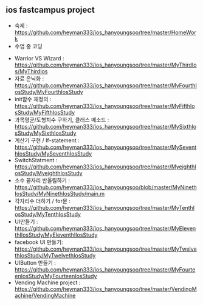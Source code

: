 ios fastcampus project 
----
* 숙제 : https://github.com/heyman333/ios_hanyoungsoo/tree/master/HomeWork
* 수업 중 코딩 
 - Warrior VS Wizard : https://github.com/heyman333/ios_hanyoungsoo/tree/master/MyThirdIos/MyThirdIos
 - 자료 은닉화 : https://github.com/heyman333/ios_hanyoungsoo/tree/master/MyFourthIosStudy/MyFourthIosStudy
 - init함수 재정의 : https://github.com/heyman333/ios_hanyoungsoo/tree/master/MyFifthIosStudy/MyFifthIosStudy
 - 과목평균/도형치수 구하기, 클래스 메소드 : https://github.com/heyman333/ios_hanyoungsoo/tree/master/MySixthIosStudy/MySixthIosStudy
 - 계산기 구현 / If-statement : https://github.com/heyman333/ios_hanyoungsoo/tree/master/MySeventhIosStudy/MySeventhIosStudy
 - SwitchStatment : https://github.com/heyman333/ios_hanyoungsoo/tree/master/MyeighthIosStudy/MyeighthIosStudy
 - 소수 끝자리 반올림하기 : https://github.com/heyman333/ios_hanyoungsoo/blob/master/MyNinethIosStudy/MyNinethIosStudy/main.m
 - 각자리수 더하기 / for문 : https://github.com/heyman333/ios_hanyoungsoo/tree/master/MyTenthIosStudy/MyTenthIosStudy
 - UI만들기 : https://github.com/heyman333/ios_hanyoungsoo/tree/master/MyEleventhIIosStudy/MyEleventhIIosStudy
 - facebook UI 만들기: https://github.com/heyman333/ios_hanyoungsoo/tree/master/MyTwelvethIosStudy/MyTwelvethIosStudy
 - UIButton 만들기 : https://github.com/heyman333/ios_hanyoungsoo/tree/master/MyFourteenIosStudy/MyFourteenIosStudy
 - Vending Machine project : https://github.com/heyman333/ios_hanyoungsoo/tree/master/VendingMachine/VendingMachine
